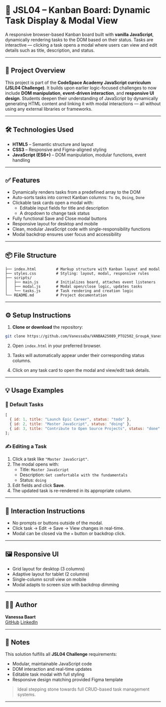 # 📌 JSL04 – Kanban Board: Dynamic Task Display & Modal View

A responsive browser-based Kanban board built with **vanilla JavaScript**, dynamically rendering tasks to the DOM based on their status. Tasks are interactive — clicking a task opens a modal where users can view and edit details such as title, description, and status.

---

## 📝 Project Overview

This project is part of the **CodeSpace Academy JavaScript curriculum (JSL04 Challenge)**. It builds upon earlier logic-focused challenges to now include **DOM manipulation**, **event-driven interaction**, and **responsive UI design**. Students deepen their understanding of JavaScript by dynamically generating HTML content and linking it with modal interactions — all without using any external libraries or frameworks.

---

## 🛠 Technologies Used

- **HTML5** – Semantic structure and layout
- **CSS3** – Responsive and Figma-aligned styling
- **JavaScript (ES6+)** – DOM manipulation, modular functions, event handling

---

## ✅ Features

- Dynamically renders tasks from a predefined array to the DOM
- Auto-sorts tasks into correct Kanban columns: `To Do`, `Doing`, `Done`
- Clickable task cards open a modal with:
  - Editable input fields for title and description
  - A dropdown to change task status
- Fully functional Save and Close modal buttons
- Responsive layout for desktop and mobile
- Clean, modular JavaScript code with single-responsibility functions
- Modal backdrop ensures user focus and accessibility

---

## 📦 File Structure

```
├── index.html         # Markup structure with Kanban layout and modal
├── styles.css         # Styling: layout, modal, responsive rules
├── scripts/
│   ├── main.js        # Initializes board, attaches event listeners
│   ├── modal.js       # Modal open/close logic, updates tasks
│   └── tasks.js       # Task rendering and creation logic
└── README.md          # Project documentation
```

---

## ⚙️ Setup Instructions

1. **Clone or download** the repository:

```bash
git clone https://github.com/VanessaDa/VANBAA25089_PTO2502_GroupA_VanessaBaart_JSL04.git
```

2. Open `index.html` in your preferred browser.

3. Tasks will automatically appear under their corresponding status columns.

4. Click on any task card to open the modal and view/edit task details.

---

## 💡 Usage Examples

### 👀 Default Tasks

```js
[
  { id: 1, title: "Launch Epic Career", status: "todo" },
  { id: 2, title: "Master JavaScript", status: "doing" },
  { id: 3, title: "Contribute to Open Source Projects", status: "done" },
];
```

### ✍️ Editing a Task

1. Click a task like `"Master JavaScript"`.
2. The modal opens with:
   - Title: `Master JavaScript`
   - Description: `Get comfortable with the fundamentals`
   - Status: `doing`
3. Edit fields and click **Save**.
4. The updated task is re-rendered in its appropriate column.

---

## 🧩 Interaction Instructions

- No prompts or buttons outside of the modal.
- Click task → Edit → Save → View changes in real-time.
- Modal can be closed via the `✕` button or backdrop click.

---

## 🖼 Responsive UI

- Grid layout for desktop (3 columns)
- Adaptive layout for tablet (2 columns)
- Single-column scroll view on mobile
- Modal adapts to screen size with backdrop dimming

---

## 👩‍💻 Author

**Vanessa Baart**  
[GitHub](https://github.com/VanessaDa/VANBAA25089_PTO2502_GroupA_VanessaBaart_JSL04.git)
[LinkedIn](https://www.linkedin.com/in/vanessa-gwama-50841ab7)

---

## 📎 Notes

This solution fulfills all **JSL04 Challenge** requirements:

- Modular, maintainable JavaScript code
- DOM interaction and real-time updates
- Editable task modal with full styling
- Responsive design matching provided Figma template

> Ideal stepping stone towards full CRUD-based task management systems.

---
